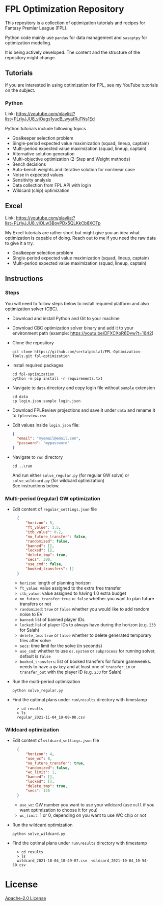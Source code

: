 # FPL Optimization Repository

This repository is a collection of optimization tutorials and recipes for Fantasy Premier League (FPL).

Python code mainly use `pandas` for data management and `sasoptpy` for optimization modeling.

It is being actively developed. The content and the structure of the repository might change.

## Tutorials

If you are interested in using optimization for FPL, see my YouTube tutorials on the subject.

### Python

Link: https://youtube.com/playlist?list=PLrIyJJU8_viOags1yudB_wyafRuTNs1Ed

Python tutorials include following topics

- Goalkeeper selection problem
- Single-period expected value maximization (squad, lineup, captain)
- Multi-period expected value maximization (squad, lineup, captain)
- Alternative solution generation
- Multi-objective optimization (2-Step and Weight methods)
- Bench decisions
- Auto-bench weights and iterative solution for nonlinear case
- Noise in expected values
- Sensitivity analysis
- Data collection from FPL API with login
- Wildcard (chip) optimization

## Excel

Link: https://youtube.com/playlist?list=PLrIyJJU8_viOLw3BovPDx5QLKkCb8XOTp

My Excel tutorials are rather short but might give you an idea what optimization is capable of doing.
Reach out to me if you need the raw data to give it a try.

- Goalkeeper selection problem
- Single-period expected value maximization (squad, lineup, captain)
- Multi-period expected value maximization (squad, lineup, captain)

## Instructions

### Steps

You will need to follow steps below to install required platform and also optimization solver (CBC).


- Download and install Python and Git to your machine
- Download CBC optimization solver binary and add it to your environment path (example: https://youtu.be/DFXCXoR6Dvw?t=1642)
- Clone the repository
  
  `git clone https://github.com/sertalpbilal/FPL-Optimization-Tools.git fpl-optimization`

- Install required packages
  
  ``` shell
  cd fpl-optimization
  python -m pip install -r requirements.txt
  ```

- Navigate to `data` directory and copy login file without `sample` extension
  
  ``` shell
  cd data
  cp login.json.sample login.json
  ```

- Download FPLReview projections and save it under `data` and rename it to `fplreview.csv`

- Edit values inside `login.json` file:
  
  ``` json
  {
    "email": "myemail@email.com",
    "password": "mypassword"
  }
  ```

- Navigate to `run` directory
  
  `cd ..\run`

  And run either `solve_regular.py` (for regular GW solve) or `solve_wildcard.py` (for wildcard optimization)  
  See instructions below.

### Multi-period (regular) GW optimization


- Edit content of `regular_settings.json` file
  
  ``` json
    {
        "horizon": 5,
        "ft_value": 1.5,
        "itb_value": 0.2,
        "no_future_transfer": false,
        "randomized": false,
        "banned": [],
        "locked": [],
        "delete_tmp": true,
        "secs": 300,
        "use_cmd": false,
        "booked_transfers": []
    }
  ```

  - `horizon`: length of planning horizon
  - `ft_value`: value assigned to the extra free transfer
  - `itb_value`: value assigned to having 1.0 extra budget
  - `no_future_transfer`: `true` or `false` whether you want to plan future transfers or not
  - `randomized`: `true` or `false` whether you would like to add random noise to EV
  - `banned`: list of banned player IDs
  - `locked`: list of player IDs to always have during the horizon (e.g. `233` for Salah)
  - `delete_tmp`: `true` or `false` whether to delete generated temporary files after solve
  - `secs`: time limit for the solve (in seconds)
  - `use_cmd`: whether to use `os.system` or `subprocess` for running solver, default is `false`
  - `booked_transfers`: list of booked transfers for future gameweeks. needs to have a `gw` key and at least one of `transfer_in` or `transfer_out` with the player ID  (e.g. `233` for Salah)

- Run the multi-period optimization
  
  ``` shell
  python solve_regular.py
  ```

- Find the optimal plans under `run\results` directory with timestamp
  
  ```
    > cd results
    > ls
    regular_2021-11-04_10-00-00.csv
  ```



### Wildcard optimization


- Edit content of `wildcard_settings.json` file
  
  ``` json
    { 
        "horizon": 4,
        "use_wc": 8,
        "no_future_transfer": true,
        "randomized": false,
        "wc_limit": 1,
        "banned": [],
        "locked": [],
        "delete_tmp": true,
        "secs": 120
    }
  ```

  - `use_wc`: GW number you want to use your wildcard (use `null` if you want optimization to choose it for you)
  - `wc_limit`: 1 or 0, depending on you want to use WC chip or not

- Run the wildcard optimization
  
  ``` shell
  python solve_wildcard.py
  ```

- Find the optimal plans under `run\results` directory with timestamp
  
  ```
    > cd results
    > ls
    wildcard_2021-10-04_10-49-07.csv  wildcard_2021-10-04_10-54-50.csv
  ```

# License

[Apache-2.0 License](LICENSE)
